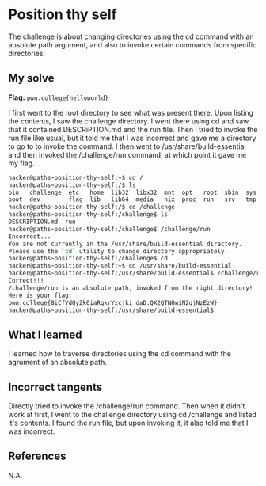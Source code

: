 # Position thy self
The challenge is about changing directories using the cd command with an absolute path argument, and also to invoke certain commands from specific directories.

## My solve
**Flag:** `pwn.college{helloworld}`

I first went to the root directory to see what was present there. Upon listing the contents, I saw the challenge directory. I went there using cd and saw that it contained DESCRiPTION.md and the run file. Then i tried to invoke the run file like usual, but it told me that I was incorrect and gave me a directory to go to to invoke the command. I then went to /usr/share/build-essential and then invoked the /challenge/run command, at which point it gave me my flag.

```bash
hacker@paths~position-thy-self:~$ cd /
hacker@paths~position-thy-self:/$ ls
bin   challenge  etc   home  lib32  libx32  mnt  opt   root  sbin  sys  usr
boot  dev        flag  lib   lib64  media   nix  proc  run   srv   tmp  var
hacker@paths~position-thy-self:/$ cd /challenge
hacker@paths~position-thy-self:/challenge$ ls
DESCRIPTION.md  run
hacker@paths~position-thy-self:/challenge$ /challenge/run
Incorrect...
You are not currently in the /usr/share/build-essential directory.
Please use the `cd` utility to change directory appropriately.
hacker@paths~position-thy-self:/challenge$ cd
hacker@paths~position-thy-self:~$ cd /usr/share/build-essential
hacker@paths~position-thy-self:/usr/share/build-essential$ /challenge/run
Correct!!!
/challenge/run is an absolute path, invoked from the right directory!
Here is your flag:
pwn.college{8iCfYdQyZk0iaRqkrYzcjki_daD.QX2QTN0wiN2gjNzEzW}
hacker@paths~position-thy-self:/usr/share/build-essential$
```

## What I learned
I learned how to traverse directories using the cd command with the agrument of an absolute path.

## Incorrect tangents
Directly tried to invoke the /challenge/run command. Then when it didn't work at first, I went to the challenge directory using cd /challenge and listed it's contents. I found the run file, but upon invoking it, it also told me that I was incorrect.

## References
N.A.
